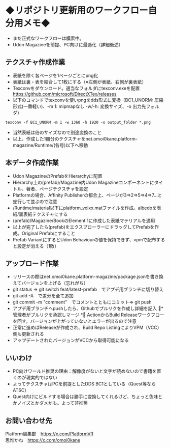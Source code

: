 # ◆リポジトリ更新用のワークフロー自分用メモ◆
* まだ正式なワークフローは模索中。
* Udon Magazineを前提、PC向けに最適化（詳細後述）

## テクスチャ作成作業
* 表紙を除く各ページを1ページごとにpng化
* 表紙は裏・表を結合して1枚にする（※左側が表紙、右側が裏表紙）
* Texconvをダウンロード。適当なフォルダにtexconv.exeを配置
https://github.com/microsoft/DirectXTex/releases
* 以下のコマンドでtexconvを使いpngをdds形式に変換（BC1_UNORM: 圧縮形式(一番軽い)、-m 1: mipmapなし -w/-h: 変換サイズ、-o 出力先フォルダ）
```
texconv -f BC1_UNORM -m 1 -w 1360 -h 1920 -o output_folder *.png
```
* 当然表紙は倍のサイズなので別途変換のこと
* 以上、作成した1冊分のテクスチャをnet.omoi0kane.platform-magazine/Runtime/(各号)以下へ移動


## 本データ作成作業
* Udon MagazineのPrefabをHierarchyに配置
* Hierarchy上の(prefab)/Magazine内Udon Magazineコンポーネントにタイトル、著者、ページテクスチャを設定
* Platformの場合、Affinity Publisherの都合上、ページが3=>2=>5=>4=>7...と蛇行して並ぶので注意
* /Runtime/material以下にplatform_volxx.matファイルを作成。albedoを表紙/裏表紙テクスチャにする
* (prefab)/Magazine/BookのElement 1に作成した表紙マテリアルを適用
* 以上が完了したら(prefab)をエクスプローラーにドラッグしてPrefabを作成。Original Prefabにすること
* Prefab VariantにするとUdon Behaviourの値を保持できず、vpmで配布すると設定が消える（1敗）


## アップロード作業
* リリースの際はnet.omoi0kane.platform-magazine/package.jsonを書き換えてバージョンを上げる（忘れがち）
* git status => git switch feat/latest-prefab　でアプデ用ブランチに切り替え
* git add -A　で差分を全て追加
* git commit -m "comment"　でコメントとともにコミット=> git push
* アプデ用ブランチへpushしたら、Githubでプルリクを作成し詳細を記入
⃣* 管理者がプルリクを承認しマージ
*⃣ ActionからBuild Releaseワークフローを回す。バージョンが上がっていないとエラーが出るので注意
* 正常に進めばReleaseが作成され、Build Repo ListingによりVPM（VCC）側も更新される
* アップデートされたバージョンがVCCから取得可能になる


## いいわけ
* PC向けワールド推奨の理由：解像度がないと文字が読めないので書籍を置くのが現実的ではない
* よってテクスチャはPCを前提としたDDS BC1としている（Quest等ならATSC）
* Quest向けにビルドする場合は勝手に変換してくれるけど、ちょっと色味とかノイズとかダメかも。よって非推奨


## お問い合わせ先
Platform編集部　https://x.com/PlatformVR  
思惟かね　https://x.com/omoi0kane  
